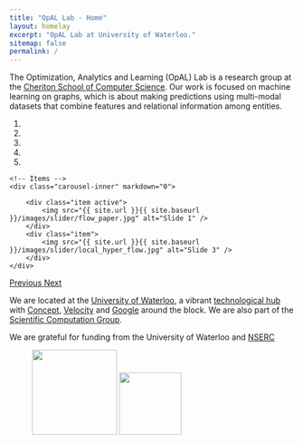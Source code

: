 ```yaml
---
title: "OpAL Lab - Home"
layout: homelay
excerpt: "OpAL Lab at University of Waterloo."
sitemap: false
permalink: /
---
```


The Optimization, Analytics and Learning (OpAL) Lab is a research group at the [Cheriton School of Computer Science](https://cs.uwaterloo.ca). Our work is focused on machine learning on graphs, which is about making predictions using multi-modal datasets that combine features and relational information among entities.

<div markdown="0" id="carousel" class="carousel slide" data-ride="carousel" data-interval="5000" data-pause="hover" >
    <!-- Menu -->
    <ol class="carousel-indicators">
        <li data-target="#carousel" data-slide-to="0" class="active"></li>
        <li data-target="#carousel" data-slide-to="1"></li>
        <li data-target="#carousel" data-slide-to="2"></li>
        <li data-target="#carousel" data-slide-to="3"></li>
        <li data-target="#carousel" data-slide-to="4"></li>
    </ol>

    <!-- Items -->
    <div class="carousel-inner" markdown="0">

        <div class="item active">
            <img src="{{ site.url }}{{ site.baseurl }}/images/slider/flow_paper.jpg" alt="Slide 1" />
        </div>
        <div class="item">
            <img src="{{ site.url }}{{ site.baseurl }}/images/slider/local_hyper_flow.jpg" alt="Slide 3" />
        </div>
    </div>
  <a class="left carousel-control" href="#carousel" role="button" data-slide="prev">
    <span class="glyphicon glyphicon-chevron-left" aria-hidden="true"></span>
    <span class="sr-only">Previous</span>
  </a>
  <a class="right carousel-control" href="#carousel" role="button" data-slide="next">
    <span class="glyphicon glyphicon-chevron-right" aria-hidden="true"></span>
    <span class="sr-only">Next</span>
  </a>
</div>

We are located at the [University of Waterloo](https://uwaterloo.ca), a vibrant [technological hub](https://cs.uwaterloo.ca/future-undergraduate-students/co-op-and-regular/entrepreneurship) with [Concept](https://concept.uwaterloo.ca), [Velocity](https://velocityincubator.com) and [Google](https://careers.google.com/locations/waterloo/) around the block. We are also part of the [Scientific Computation Group](https://scicom.uwaterloo.ca).

We are grateful for funding from the University of Waterloo and [NSERC](https://www.nserc-crsng.gc.ca/index_eng.asp)

<figure class="fourth">
  <img src="{{ site.url }}{{ site.baseurl }}/images/logopic/Waterloo.jpg" style="width: 150px">
  <img src="{{ site.url }}{{ site.baseurl }}/images/logopic/NSERC.png" style="width: 110px">
</figure>
